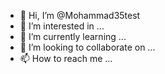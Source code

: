 - 👋 Hi, I’m @Mohammad35test
- 👀 I’m interested in ...
- 🌱 I’m currently learning ...
- 💞️ I’m looking to collaborate on ...
- 📫 How to reach me ...

<!---
Mohammad35test/Mohammad35test is a ✨ special ✨ repository because its `README.md` (this file) appears on your GitHub profile.
You can click the Preview link to take a look at your changes.
--->
